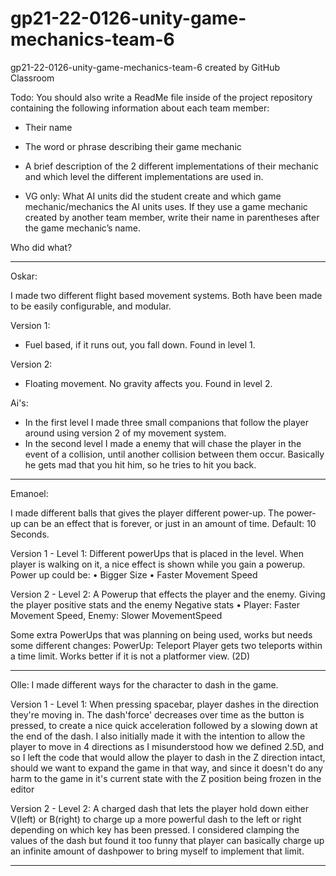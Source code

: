 # gp21-22-0126-unity-game-mechanics-team-6
gp21-22-0126-unity-game-mechanics-team-6 created by GitHub Classroom


Todo:
You should also write a ReadMe file inside of the project repository containing the following information about each team member:
- Their name
- The word or phrase describing their game mechanic
- A brief description of the 2 different implementations of their mechanic and which level the different implementations are used in.

- VG only: What AI units did the student create and which game mechanic/mechanics the AI units uses. If they use a game mechanic created by another team member, write their name in parentheses after the game mechanic’s name.




Who did what?

-------------------------------------------
Oskar:

I made two different flight based movement systems.
Both have been made to be easily configurable, and modular.

Version 1:

- Fuel based, if it runs out, you fall down. Found in level 1.

Version 2: 

- Floating movement. No gravity affects you. Found in level 2.

Ai's:
- In the first level I made three small companions that follow the player around using version 2 of my movement system.
- In the second level I made a enemy that will chase the player in the event of a collision, until another collision between them occur. Basically he gets mad that you hit him, so he tries to hit you back.

-------------------------------------------

Emanoel:

I made different balls that gives the player different power-up.
The power-up can be an effect that is forever, or just in an amount of time. Default: 10 Seconds.

Version 1 - Level 1:
Different powerUps that is placed in the level.
When player is walking on it, a nice effect is shown while you gain a powerup.
Power up could be:
	•	Bigger Size
	•	Faster Movement Speed
	
Version 2 - Level 2:
A Powerup that effects the player and the enemy.
Giving the player positive stats and the enemy Negative stats
	•	Player: Faster Movement Speed, Enemy: Slower MovementSpeed	

Some extra PowerUps that was planning on being used, works but needs some different changes:
PowerUp: Teleport
Player gets two teleports within a time limit.
Works better if it is not a platformer view. (2D)

-------------------------------------------

Olle:
I made different ways for the character to dash in the game.

Version 1 - Level 1:
When pressing spacebar, player dashes in the direction they're moving in. The dash'force' decreases over time as the button is pressed, to create a nice quick acceleration followed by a slowing down at the end of the dash. I also initially made it with the intention to allow the player to move in 4 directions as I misunderstood how we defined 2.5D, and so I left the code that would allow the player to dash in the Z direction intact, should we want to expand the game in that way, and since it doesn't do any harm to the game in it's current state with the Z position being frozen in the editor

Version 2 - Level 2: 
A charged dash that lets the player hold down either V(left) or B(right) to charge up a more powerful dash to the left or right depending on which key has been pressed. I considered clamping the values of the dash but found it too funny that player can basically charge up an infinite amount of dashpower to bring myself to implement that limit.

-------------------------------------------
